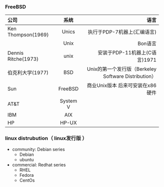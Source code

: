 ### FreeBSD
| 公司  |  系统   | 语言 |
| :------------ |:---------------:| -----:|
| Ken Thompson(1969)   | Unics | 执行于PDP-7机器上(汇编语言) |
|       | Unix        |   Bon语言 |
| Dennis Ritche(1973) | unix        |  安装于PDP-11机器上(C语言)1971 |
| 伯克利大学(1977) | BSD    |  Unix的第一个发行版（Berkeley Software Distribution） |
| Sun   | FreeBSD   |  商业Unix版本 后来可安装在x86硬件   |
| AT&T  | System V  |     |
| IBM   | AIX       |     |
| HP    | HP-UX     |     |



### linux distrubution（ linux发行版 ）
- community:  Debian series
    - Debian
    - ubuntu
- commercial: Redhat series 
    - RHEL
    - Fedora
    - CentOs